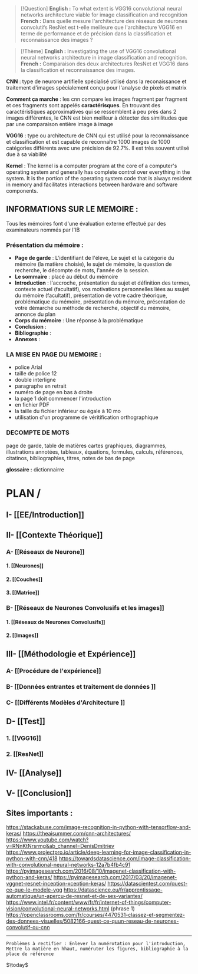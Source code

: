 >[!Question]
>**English :** To what extent is VGG16 convolutional neural networks architecture viable for image classification and recognition
>	**French :** Dans quelle mesure l'architecture des réseaux de neurones convolutifs ResNet est t-elle meilleure que l'architecture VGG16 en terme de performance et de précision dans la classification et reconnaissance des images ?


>[!Thème]
>**English :** Investigating the use of VGG16 convolutional neural networks architecture in image classification and recognition.
>**French :** Comparaison des deux architectures ResNet et VGG16 dans la classification et reconnaissance des images.

**CNN** : type de neurone artifielle spécialisé utilisé dans la reconaissance et traitement d'images spécialement conçu pour l'analyse de pixels et matrix

**Comment ça marche** : les cnn compare les images fragment par fragment et ces fragments sont appelés **caractérisques**. En trouvant des caractéristiques approximatives qui se ressemblent à peu près dans 2 images différentes, le CNN est bien meilleur à détecter des similitudes que par une comparaison entière image à image

**VGG16** : type ou architecture de CNN qui est utilisé pour la reconnaissance et classification et est capable de reconnaître 1000 images de 1000 catégories différents avec une précision de 92.7%. Il est très souvent utilsé due à sa viabilité

**Kernel** : The kernel is a computer program at the core of a computer's operating system and generally has complete control over everything in the system. It is the portion of the operating system code that is always resident in memory and facilitates interactions between hardware and software components.


## INFORMATIONS SUR LE MEMOIRE :

Tous les mémoires font d'une évaluation externe effectué par des examinateurs nommés par l'IB

### **Présentation du mémoire** :
- **Page de garde** : L'identifiant de l'éleve, Le sujet et la catégorie du mémoire (la matière choisie), le sujet de mémoire, la question de recherche, le décompte de mots, l'année de la session.
- **Le sommaire** : placé au début du mémoire
- **Introduction** : l'accroche, présentation du sujet et définition des termes, contexte actuel (facultatif), vos motivations personnelles liées au ssujet du mémoire (facultatif), présentation de votre cadre théorique, problématique du mémoire, présentation du mémoire, présentation de votre démarche ou méthode de recherche, objectif du mémoire, annonce du plan
- **Corps du mémoire** : Une réponse à la problématique
- **Conclusion** : 
- **Bibliographie** : 
- **Annexes** : 

### LA MISE EN PAGE DU MEMOIRE : 

- police Arial
- taille de police 12
- double interligne
- paragraphe en retrait
- numéro de page en bas à droite
- la page 1 doit commencer l'introduction
- en fichier PDF
- la taille du fichier inférieur ou égale à 10 mo
- utilisation d'un programme de véritification orthographique

###  DECOMPTE DE MOTS

page de garde, table de matières cartes graphiques, diagrammes, illustrations annotées, tableaux, équations, formules, calculs, références, citatinos, bibliographies, titres, notes de bas de  page


**glossaire :** dictionnairre






# PLAN /
## I- [[EE/Introduction]]
## II- [[Contexte Théorique]]
### A- [[Réseaux de Neurone]]
#### 1. [[Neurones]]
#### 2. [[Couches]]
#### 3. [[Matrice]]
### B- [[Réseaux de Neurones Convolusifs et les images]]
#### 1. [[Réseaux de Neurones Convolusifs]]
#### 2. [[Images]]
## III- [[Méthodologie et Expérience]]
### A- [[Procédure de l'expérience]]
### B- [[Données entrantes et traitement de données ]]
### C- [[Différents Modèles d'Architecture ]]
## D- [[Test]]
### 1. [[VGG16]]
### 2. [[ResNet]]
## IV- [[Analyse]]
## V- [[Conclusion]]

## Sites importants :

https://stackabuse.com/image-recognition-in-python-with-tensorflow-and-keras/
https://theaisummer.com/cnn-architectures/
https://www.youtube.com/watch?v=RNnKtNrsrmg&ab_channel=DenisDmitriev
https://www.projectpro.io/article/deep-learning-for-image-classification-in-python-with-cnn/418
https://towardsdatascience.com/image-classification-with-convolutional-neural-networks-12a7b4fb4c91
https://pyimagesearch.com/2016/08/10/imagenet-classification-with-python-and-keras/
https://pyimagesearch.com/2017/03/20/imagenet-vggnet-resnet-inception-xception-keras/
https://datascientest.com/quest-ce-que-le-modele-vgg
https://datascience.eu/fr/apprentissage-automatique/un-apercu-de-resnet-et-de-ses-variantes/
https://www.intel.fr/content/www/fr/fr/internet-of-things/computer-vision/convolutional-neural-networks.html (phrase 1)
https://openclassrooms.com/fr/courses/4470531-classez-et-segmentez-des-donnees-visuelles/5082166-quest-ce-quun-reseau-de-neurones-convolutif-ou-cnn

---
	Problèmes à rectifier : Enlever la numérotation pour l'introduction, Mettre la matière en hhaut, numéruter les figures, bibliographie à la place de référence







$\today$











